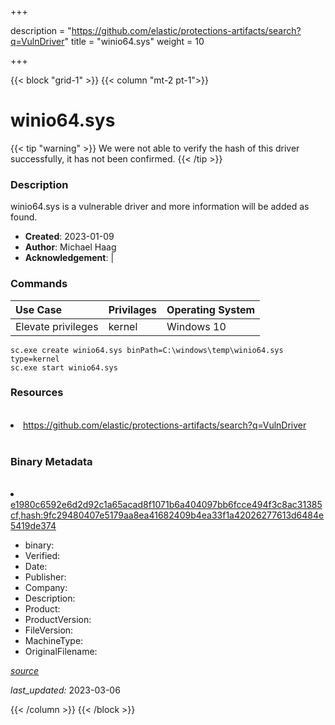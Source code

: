 +++

description = "https://github.com/elastic/protections-artifacts/search?q=VulnDriver"
title = "winio64.sys"
weight = 10

+++


{{< block "grid-1" >}}
{{< column "mt-2 pt-1">}}




# winio64.sys 


{{< tip "warning" >}}
We were not able to verify the hash of this driver successfully, it has not been confirmed.
{{< /tip >}}




### Description


winio64.sys is a vulnerable driver and more information will be added as found.


- **Created**: 2023-01-09
- **Author**: Michael Haag
- **Acknowledgement**:  | [](https://twitter.com/)

### Commands

| Use Case | Privilages | Operating System | 
|:---- | ---- | ---- |
| Elevate privileges | kernel | Windows 10 |

```
sc.exe create winio64.sys binPath=C:\windows\temp\winio64.sys type=kernel
sc.exe start winio64.sys
```

### Resources
<br>


<li><a href=" https://github.com/elastic/protections-artifacts/search?q=VulnDriver"> https://github.com/elastic/protections-artifacts/search?q=VulnDriver</a></li>


<br>


### Binary Metadata
<br>



<li><a href="https://www.virustotal.com/gui/file/e1980c6592e6d2d92c1a65acad8f1071b6a404097bb6fcce494f3c8ac31385cf,hash:9fc29480407e5179aa8ea41682409b4ea33f1a42026277613d6484e5419de374">e1980c6592e6d2d92c1a65acad8f1071b6a404097bb6fcce494f3c8ac31385cf,hash:9fc29480407e5179aa8ea41682409b4ea33f1a42026277613d6484e5419de374</a></li>



- binary: 
- Verified: 
- Date: 
- Publisher: 
- Company: 
- Description: 
- Product: 
- ProductVersion: 
- FileVersion: 
- MachineType: 
- OriginalFilename: 

[*source*](https://github.com/magicsword-io/LOLDrivers/tree/main/yaml/winio64.sys.yml)

*last_updated:* 2023-03-06


{{< /column >}}
{{< /block >}}
